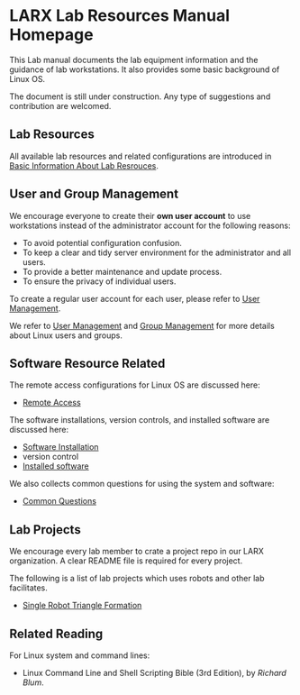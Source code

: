 <!-- home page -->

# LARX Lab Resources Manual Homepage

This Lab manual documents the lab equipment information and the guidance of lab workstations. It also provides some basic background of Linux OS.

The document is still under construction. Any type of suggestions and contribution are welcomed.



## Lab Resources

All available lab resources and related configurations are introduced in [Basic Information About Lab Resrouces](_pages/basic_lab_info.md).



## User and Group Management

We encourage everyone to create their **own user account** to use workstations instead of the administrator account for the following reasons:

- To avoid potential configuration confusion.
- To keep a clear and tidy server environment for the administrator and all users.
- To provide a better maintenance and update process.
- To ensure the privacy of individual users. 

To create a regular user account for each user, please refer to [User Management](_pages/user_management.md). 

We refer to [User Management](_pages/user_management.md) and [Group Management](_pages/group_management.md) for more details about Linux users and groups.



##  Software Resource Related

The remote access configurations for Linux OS are discussed here:

- [Remote Access](_pages/remote_access.md)


The software installations, version controls, and installed software are discussed here:
- [Software Installation](_pages/installation.md) 
- version control
- [Installed software](_pages/installed_software.md)


We also collects common questions for using the system and software:
- [Common Questions](_questions/qustions.md)



## Lab Projects

We encourage every lab member to crate a project repo in our LARX organization. A clear README file is required for every project.

<!-->The following is a list of lab projects which uses robots and other lab facilitates.</-->

- [Single Robot Triangle Formation](_project/single_robot_triangle/README.md)



## Related Reading
For Linux system and command lines:
- Linux Command Line and Shell Scripting Bible (3rd Edition), by *Richard Blum*.

